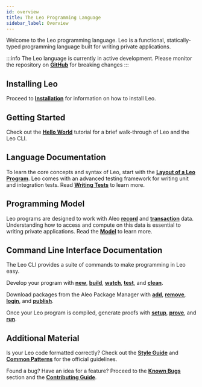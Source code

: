 ```yaml
---
id: overview
title: The Leo Programming Language
sidebar_label: Overview
---
```


Welcome to the Leo programming language. Leo is a functional, statically-typed programming language built
for writing private applications.

:::info
The Leo language is currently in active development. Please monitor the repository on [**GitHub**](https://github.com/AleoHQ/leo) for breaking changes
:::

## Installing Leo

Proceed to [**Installation**](01_installation.md) for information on how to install Leo.

## Getting Started

Check out the [**Hello World**](02_hello_world.md) tutorial for a brief walk-through of Leo and the Leo CLI.

## Language Documentation

To learn the core concepts and syntax of Leo, start with the [**Layout of a Leo Program**](../language/01_layout.md).
Leo comes with an advanced testing framework for writing unit and integration tests. Read [**Writing Tests**](../language/12_tests.md) to learn more.

## Programming Model

Leo programs are designed to work with Aleo [**record**](../../aleo/concepts/02_records.md) and [**transaction**](../../aleo/concepts/03_transactions.md) data. 
Understanding how to access and compute on this data is essential to writing private applications. 
Read the [**Model**](../programming_model/00_model.md) to learn more.

## Command Line Interface Documentation

The Leo CLI provides a suite of commands to make programming in Leo easy.

Develop your program with [**new**](aleo/documentation/developer/cli/01_new.md), [**build**](aleo/documentation/developer/cli/03_build.md), [**watch**](aleo/documentation/developer/cli/04_watch.md), 
[**test**](aleo/documentation/developer/cli/05_test.md), and [**clean**](aleo/documentation/developer/cli/14_clean.md).

Download packages from the Aleo Package Manager with [**add**](aleo/documentation/developer/cli/10_add.md), [**remove**](aleo/documentation/developer/cli/11_remove.md), [**login**](aleo/documentation/developer/cli/09_login.md), and [**publish**](aleo/documentation/developer/cli/12_publish.md).

Once your Leo program is compiled, generate proofs with [**setup**](aleo/documentation/developer/cli/06_setup.md), [**prove**](aleo/documentation/developer/cli/07_prove.md), and [**run**](aleo/documentation/developer/cli/08_run.md).

## Additional Material

Is your Leo code formatted correctly? Check out the [**Style Guide**](../additional_material/00_style.md) and [**Common Patterns**](../additional_material/01_common.md) for the official guidelines.

Found a bug? Have an idea for a feature? Proceed to the [**Known Bugs**](../additional_material/02_bugs.md) section and the [**Contributing Guide**](../additional_material/03_contributing.md).